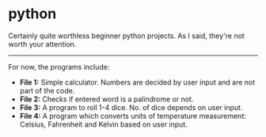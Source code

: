 # python

Certainly quite worthless beginner python projects. As I said, they're not worth your attention.
___
For now, the programs include:
- **File 1:** Simple calculator. Numbers are decided by user input and are not part of the code.
- **File 2:** Checks if entered word is a palindrome or not.
- **File 3:** A program to roll 1-4 dice. No. of dice depends on user input.
- **File 4:** A program which converts units of temperature measurement: Celsius, Fahrenheit and Kelvin based on user input.
